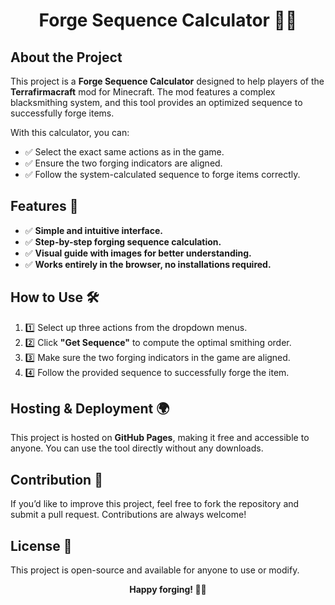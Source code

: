 <h1 align="center">Forge Sequence Calculator 🔨🔥</h1>

## About the Project

<p>This project is a <strong>Forge Sequence Calculator</strong> designed to help players of the <strong>Terrafirmacraft</strong> mod for Minecraft. The mod features a complex blacksmithing system, and this tool provides an optimized sequence to successfully forge items.</p>

<p>With this calculator, you can:</p>
<ul>
  <li>✅ Select the exact same actions as in the game.</li>
  <li>✅ Ensure the two forging indicators are aligned.</li>
  <li>✅ Follow the system-calculated sequence to forge items correctly.</li>
</ul>

## Features 🚀

<ul>
  <li>✅ <strong>Simple and intuitive interface.</strong></li>
  <li>✅ <strong>Step-by-step forging sequence calculation.</strong></li>
  <li>✅ <strong>Visual guide with images for better understanding.</strong></li>
  <li>✅ <strong>Works entirely in the browser, no installations required.</strong></li>
</ul>

## How to Use 🛠

<ol>
  <li>1️⃣ Select up three actions from the dropdown menus.</li>
  <li>2️⃣ Click <strong>"Get Sequence"</strong> to compute the optimal smithing order.</li>
  <li>3️⃣ Make sure the two forging indicators in the game are aligned.</li>
  <li>4️⃣ Follow the provided sequence to successfully forge the item.</li>
</ol>

## Hosting & Deployment 🌍

<p>This project is hosted on <strong>GitHub Pages</strong>, making it free and accessible to anyone. You can use the tool directly without any downloads.</p>

## Contribution 🤝

<p>If you’d like to improve this project, feel free to fork the repository and submit a pull request. Contributions are always welcome!</p>

## License 📜

<p>This project is open-source and available for anyone to use or modify.</p>

<p align="center"><strong>Happy forging! 🔨🔥</strong></p>

